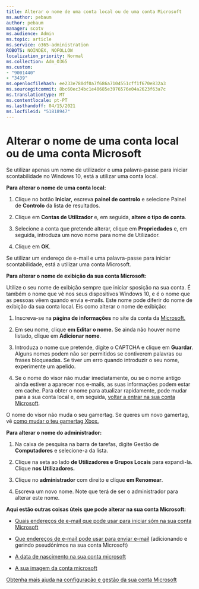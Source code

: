 ```yaml
---
title: Alterar o nome de uma conta local ou de uma conta Microsoft
ms.author: pebaum
author: pebaum
manager: scotv
ms.audience: Admin
ms.topic: article
ms.service: o365-administration
ROBOTS: NOINDEX, NOFOLLOW
localization_priority: Normal
ms.collection: Adm_O365
ms.custom:
- "9001440"
- "3439"
ms.openlocfilehash: ee233e780df0a7f686a7104551cff1f670e832a3
ms.sourcegitcommit: 8bc60ec34bc1e40685e3976576e04a2623f63a7c
ms.translationtype: MT
ms.contentlocale: pt-PT
ms.lasthandoff: 04/15/2021
ms.locfileid: "51818947"
---
```

# <a name="change-the-name-of-a-local-account-or-a-microsoft-account"></a>Alterar o nome de uma conta local ou de uma conta Microsoft

Se utilizar apenas um nome de utilizador e uma palavra-passe para iniciar scontabilidade no Windows 10, está a utilizar uma conta local. 

**Para alterar o nome de uma conta local:**

1. Clique no botão **Iniciar,** escreva **painel de controlo** e selecione Painel de **Controlo** da lista de resultados.

2. Clique em **Contas de Utilizador** e, em seguida, **altere o tipo de conta**.

3. Selecione a conta que pretende alterar, clique em **Propriedades** e, em seguida, introduza um novo nome para nome de Utilizador.

4. Clique em **OK**.

Se utilizar um endereço de e-mail e uma palavra-passe para iniciar scontabilidade, está a utilizar uma conta Microsoft.

**Para alterar o nome de exibição da sua conta Microsoft:**

Utilize o seu nome de exibição sempre que iniciar sposição na sua conta. É também o nome que vê nos seus dispositivos Windows 10, e é o nome que as pessoas vêem quando envia e-mails. Este nome pode diferir do nome de exibição da sua conta local. Eis como alterar o nome de exibição:

1. Inscreva-se na **página de informações** no site da conta da [Microsoft.](https://account.microsoft.com/)

2. Em seu nome, clique **em Editar o nome.** Se ainda não houver nome listado, clique em **Adicionar nome**. 

3. Introduza o nome que pretende, digite o CAPTCHA e clique em **Guardar**. Alguns nomes podem não ser permitidos se contiverem palavras ou frases bloqueadas. Se tiver um erro quando introduzir o seu nome, experimente um apelido.

4. Se o nome do visor não mudar imediatamente, ou se o nome antigo ainda estiver a aparecer nos e-mails, as suas informações podem estar em cache. Para obter o nome para atualizar rapidamente, pode mudar para a sua conta local e, em seguida, [voltar a entrar na sua conta Microsoft](https://account.microsoft.com/).

O nome do visor não muda o seu gamertag. Se queres um novo gamertag, vê [como mudar o teu gamertag Xbox.](https://support.xbox.com/id-ID/account-management/change-xbox-live-gamertag)

**Para alterar o nome do administrador:**

1. Na caixa de pesquisa na barra de tarefas, digite Gestão de **Computadores** e selecione-a da lista.

2. Clique na seta ao lado **de Utilizadores e Grupos Locais** para expandi-la. Clique **nos Utilizadores.**

3. Clique no **administrador** com direito e clique **em Renomear**.

4. Escreva um novo nome. Note que terá de ser o administrador para alterar este nome.

**Aqui estão outras coisas úteis que pode alterar na sua conta Microsoft:**

- [Quais endereços de e-mail que pode usar para iniciar sôm na sua conta Microsoft](https://support.microsoft.com/help/4026162)

- [Que endereços de e-mail pode usar para enviar e-mail](https://support.microsoft.com/help/12407) (adicionando e gerindo pseudónimos na sua conta Microsoft)

- [A data de nascimento na sua conta microsoft](https://support.microsoft.com/help/12411)

- [A sua imagem da conta microsoft](https://support.microsoft.com/help/4026790)

[Obtenha mais ajuda na configuração e gestão da sua conta Microsoft](https://support.microsoft.com/hub/4294457/microsoft-account-help#manage-account)